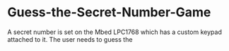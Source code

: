 # Guess-the-Secret-Number-Game
A secret number is set on the Mbed LPC1768 which has a custom keypad attached to it. The user needs to guess the 
